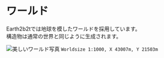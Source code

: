 # ワールド
Earth2b2tでは地球を模したワールドを採用しています。  
構造物は通常の世界と同じように生成されます。

![美しいワールド写真](https://user-images.githubusercontent.com/80201746/157826071-2b5e6ce5-5755-4bc0-8afa-fbb9636b3b91.png)
```Worldsize 1:1000, X 43007m, Y 21503m```

